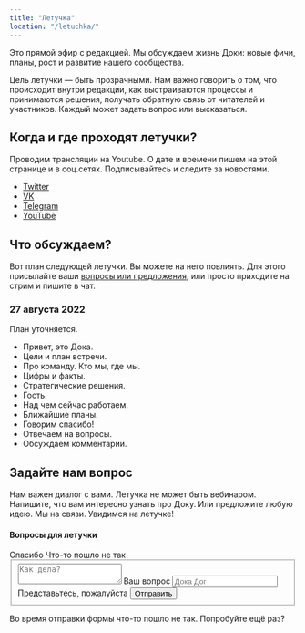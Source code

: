 ```yaml
---
title: "Летучка"
location: "/letuchka/"
---
```


Это прямой эфир с редакцией. Мы обсуждаем жизнь Доки: новые фичи, планы, рост и развитие нашего сообщества.

Цель летучки — быть прозрачными. Нам важно говорить о том, что происходит внутри редакции, как выстраиваются процессы и принимаются решения, получать обратную связь от читателей и участников. Каждый может задать вопрос или высказаться.

## Когда и где проходят летучки?

Проводим трансляции на Youtube. О дате и времени пишем на этой странице и в соц.сетях. Подписывайтесь и следите за новостями.

- [Twitter](https://twitter.com/doka_guide)
- [VK](https://vk.com/doka_guide)
- [Telegram](https://t.me/doka_guide)
- [YouTube](https://www.youtube.com/channel/UC3x-s8InrG0PMqoY5nwnz7w)

## Что обсуждаем?

Вот план следующей летучки. Вы можете на него повлиять. Для этого присылайте ваши [вопросы или предложения](/letuchka/#zadayte-nam-vopros), или просто приходите на стрим и пишите в чат.

### 27 августа 2022

План уточняется.

- Привет, это Дока.
- Цели и план встречи.
- Про команду. Кто мы, где мы.
- Цифры и факты.
- Стратегические решения.
- Гость.
- Над чем сейчас работаем.
- Ближайшие планы.
- Говорим спасибо!
- Отвечаем на вопросы.
- Обсуждаем комментарии.

## Задайте нам вопрос

Нам важен диалог с вами. Летучка не может быть вебинаром. Напишите, что вам интересно узнать про Доку. Или предложите любую идею. Мы на связи. Увидимся на летучке!

<form class="question-form" method="post" autocomplete="off" data-state="idle">
  <div class="question-form__header font-theme">
    <h4 class="question-form__title" data-state="idle">Вопросы для летучки</h4>
    <span class="question-form__title question-form__title--success" data-state="success">Спасибо</span>
    <span class="question-form__title question-form__title--error" data-state="error">Что-то пошло не так</span>
  </div>
  <fieldset class="question-form__fieldset">
    <div class="question-form__text">
      <div class="text-control">
        <label for="question" class="text-control__label">
          <textarea class="text-control__item text-control__input" name="question" placeholder="Как дела?"></textarea>
          <span class="text-control__label-text">Ваш вопрос</span>
        </label>
        <label for="person" class="text-control__label">
          <input class="text-control__item text-control__input" name="person" placeholder="Дока Дог">
          <span class="text-control__label-text">Представьтесь, пожалуйста</span>
        </label>
        <button class="text-control__item text-control__button button button--invert" type="submit">Отправить</button>
      </div>
    </div>
  </fieldset>
  <p class="question-form__error" data-state="error">
    Во время отправки формы что-то пошло не так. Попробуйте ещё раз?
  </p>
</form>
